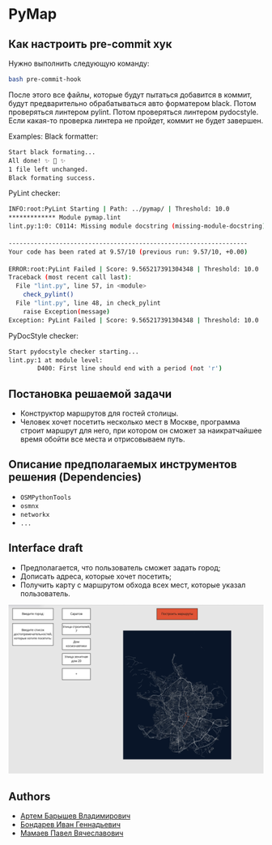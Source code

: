 # PyMap

## Как настроить pre-commit хук
Нужно выполнить следующую команду:
```bash
bash pre-commit-hook
```
После этого все файлы, которые будут пытаться добавится в коммит, будут предварительно обрабатываться авто форматером black.
Потом проверяться линтером pylint.
Потом проверяться линтером pydocstyle.
Если какая-то проверка линтера не пройдет, коммит не будет завершен.

Examples:
Black formatter:
```bash
Start black formating...
All done! ✨ 🍰 ✨
1 file left unchanged.
Black formating success.
```
PyLint checker:
```bash
INFO:root:PyLint Starting | Path: ../pymap/ | Threshold: 10.0
************* Module pymap.lint
lint.py:1:0: C0114: Missing module docstring (missing-module-docstring)

------------------------------------------------------------------
Your code has been rated at 9.57/10 (previous run: 9.57/10, +0.00)

ERROR:root:PyLint Failed | Score: 9.565217391304348 | Threshold: 10.0
Traceback (most recent call last):
  File "lint.py", line 57, in <module>
    check_pylint()
  File "lint.py", line 48, in check_pylint
    raise Exception(message)
Exception: PyLint Failed | Score: 9.565217391304348 | Threshold: 10.0
```

PyDocStyle checker:
```bash
Start pydocstyle checker starting...
lint.py:1 at module level:
        D400: First line should end with a period (not 'r')
```

## Постановка решаемой задачи
- Конструктор маршрутов для гостей столицы.
- Человек хочет посетить несколько мест в Москве, программа строит маршрут для него, при котором он сможет за наикратчайшее время обойти все места и отрисовываем путь.

## Описание предполагаемых инструментов решения (Dependencies)
- `OSMPythonTools`
- `osmnx`
- `networkx`
- `...`

## Interface draft
- Предполагается, что пользователь сможет задать город;
- Дописать адреса, которые хочет посетить;
- Получить карту с маршрутом обхода всех мест, которые указал пользователь.

![Здесь должна быть картинка](data/example_interface.png "Предполагаемый интерфейс")

## Authors
- [Артем Барышев Владимирович](https://github.com/arteeemik)
- [Бондарев Иван Геннадьевич](https://github.com/BondarevIvan)
- [Мамаев Павел Вячеславович](https://github.com/BinaryDancer)